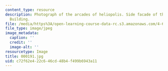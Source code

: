 ```yaml
---
content_type: resource
description: Photograph of the arcades of heliopolis. Side facade of the Awqaf Ministry
  Building.
file: /media/https%3A/open-learning-course-data-rc.s3.amazonaws.com/4-615-the-architecture-of-cairo-spring-2002/c72f62e422c646cd48b4f499b6943a11_000191.jpg
file_type: image/jpeg
image_metadata:
  caption: ''
  credit: ''
  image-alt: ''
resourcetype: Image
title: 000191.jpg
uid: c72f62e4-22c6-46cd-48b4-f499b6943a11
---
```


